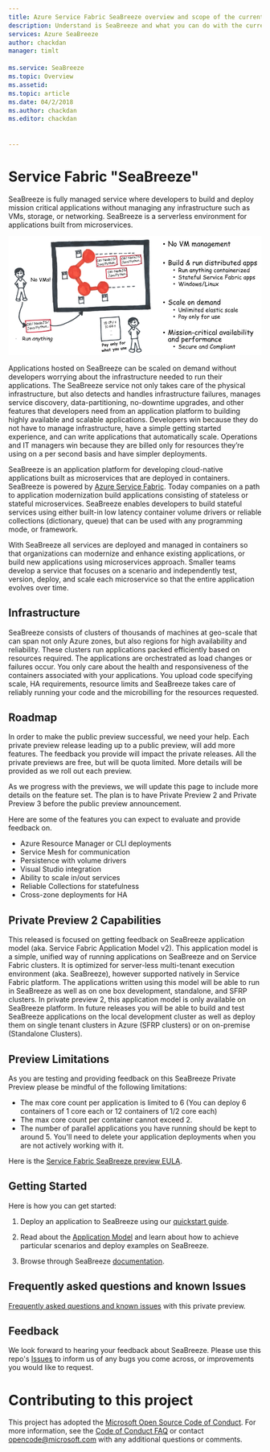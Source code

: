 ```yaml
---
title: Azure Service Fabric SeaBreeze overview and scope of the current preview.
description: Understand is SeaBreeze and what you can do with the current preview
services: Azure SeaBreeze
author: chackdan
manager: timlt

ms.service: SeaBreeze
ms.topic: Overview
ms.assetid:
ms.topic: article
ms.date: 04/2/2018
ms.author: chackdan
ms.editor: chackdan


---
```

# Service Fabric "SeaBreeze"

SeaBreeze is fully managed service where developers to build and deploy mission critical applications without managing any infrastructure such as VMs, storage, or networking. SeaBreeze is a serverless environment for applications built from microservices. 

![Seabreeze-01][Seabreeze-01]

Applications hosted on SeaBreeze can be scaled on demand without  developers worrying about the infrastructure needed to run their applications. The SeaBreeze service not only takes care of the physical infrastructure, but also detects and handles infrastructure failures, manages service discovery, data-partitioning, no-downtime upgrades, and other features that developers need from an application platform to building highly available and scalable applications. Developers win because they do not have to manage infrastructure, have a simple getting started experience, and can write  applications that automatically scale. Operations and IT managers win because they are billed only for resources they’re using on a per second basis and have simpler deployments. 

SeaBreeze is an application platform for developing cloud-native applications built as microservices that are deployed in containers. SeaBreeze is powered by [Azure Service Fabric]((http://docs.microsoft.com/azure/service-fabric/.md)). Today companies on a path to application modernization build applications consisting of stateless or stateful microservices. SeaBreeze enables developers to build stateful services using either built-in low latency container volume drivers or reliable collections (dictionary, queue) that can be used with any programming mode, or framework. 

With SeaBreeze all services are deployed and managed in containers so that organizations can modernize and enhance existing applications, or build new applications using microservices approach. Smaller teams develop a service that focuses on a scenario and independently test, version, deploy, and scale each microservice so that the entire application evolves over time.

## Infrastructure
SeaBreeze consists of clusters of thousands of machines at geo-scale that can span not only Azure zones, but also regions for high availability and reliability. These clusters run applications packed efficiently based on resources required. The applications are orchestrated as load changes or failures occur.  You only care about the health and responsiveness of the containers associated with your applications.  You upload code specifying scale, HA requirements, resource limits and SeaBreeze takes care of reliably running your code and the microbilling for the resources requested. 

## Roadmap

In order to make the public preview successful, we need your help. Each private preview release leading up to a public preview, will add more features. The feedback you provide will impact the private releases. All the private previews are free, but will be quota limited. More details will be provided as we roll out each preview. 

As we progress with the previews, we will update this page to include more details on the feature set. The plan is to have Private Preview 2 and Private Preview 3 before the public preview announcement. 

Here are some of the features you can expect to evaluate and provide feedback on. 

- Azure Resource Manager or CLI deployments
- Service Mesh for communication
- Persistence with volume drivers
- Visual Studio integration
- Ability to scale in/out services
- Reliable Collections for statefulness
- Cross-zone deployments for HA

## Private Preview 2 Capabilities 

This released is focused on getting feedback on SeaBreeze application model (aka. Service Fabric Application Model v2). This application model is a simple, unified way of running applications on SeaBreeze and on Service Fabric clusters. It is optimized for server-less multi-tenant execution environment (aka. SeaBreeze), however supported natively in Service Fabric platform. The applications written using this model will be able to run in SeaBreeze as well as on one box development, standalone, and SFRP clusters. In private preview 2, this application model is only available on SeaBreeze platform. In future releases you will be able to build and test SeaBreeze applications on the local development cluster as well as deploy them on single tenant clusters in Azure (SFRP clusters) or on on-premise (Standalone Clusters).

## Preview Limitations
As you are testing and providing feedback on this SeaBreeze Private Preview please be mindful of the following limitations:

* The max core count per application is limited to 6 (You can deploy 6 containers of 1 core each or 12 containers of 1/2 core each)
* The max core count per container cannot exceed 2. 
* The number of parallel applications you have running should be kept to around 5. You'll need to delete your application deployments when you are not actively working with it.

Here is the [Service Fabric SeaBreeze preview EULA](http://aka.ms/seabreezeprevieweula).

## Getting Started
Here is how you can get started:

1. Deploy an application to SeaBreeze using our [quickstart guide](./docs/conceptual-docs/application-deployment-quickstart.md).

2. Read about the [Application Model](./docs/conceptual-docs/appmodel-overview.md) and learn about how to achieve particular scenarios and deploy examples on SeaBreeze. 

3. Browse through SeaBreeze [documentation](./docs).

## Frequently asked questions and known Issues
[Frequently asked questions and known issues](./docs/conceptual-docs/FAQ-and-KnownIssues.md) with this private preview.

## Feedback
We look forward to hearing your feedback about SeaBreeze. Please use this repo's [Issues](https://github.com/Azure/seabreeze-preview-pr/issues) to inform us of any bugs you come across, or improvements you would like to request. 

<!-- Images -->
[SeaBreeze-01]: ./media/SeaBreeze.PNG
[Milestones]: ./media/Milestones.PNG

# Contributing to this project

This project has adopted the
[Microsoft Open Source Code of Conduct](https://opensource.microsoft.com/codeofconduct/).
For more information, see the
[Code of Conduct FAQ](https://opensource.microsoft.com/codeofconduct/faq/) or
contact [opencode@microsoft.com](mailto:opencode@microsoft.com) with any
additional questions or comments.
